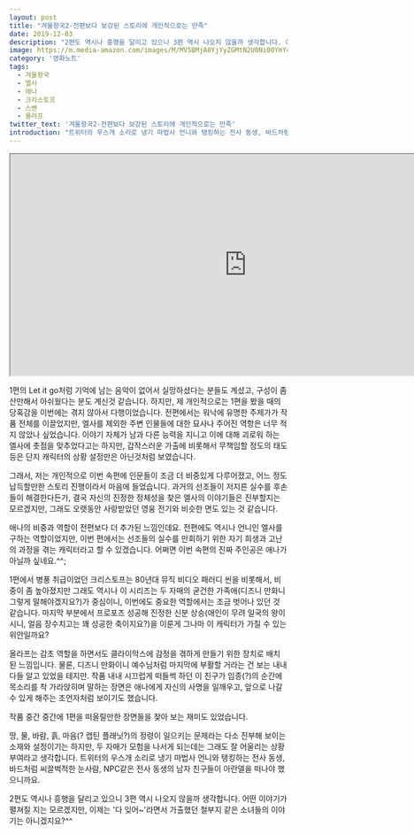 ```yaml
---
layout: post
title: "겨울왕국2-전편보다 보강된 스토리에 개인적으로는 만족"
date: 2019-12-03
description: "2편도 역시나 흥행을 달리고 있으니 3편 역시 나오지 않을까 생각합니다. 어떤 이야기가 펼쳐질 지는 모르겠지만, 이제는 '다 잊어~'라면서 가출했던 철부지 같은 소녀들의 이야기는 아니겠지요?"
image: https://m.media-amazon.com/images/M/MV5BMjA0YjYyZGMtN2U0Ni00YmY4LWJkZTItYTMyMjY3NGYyMTJkXkEyXkFqcGdeQXVyNDg4NjY5OTQ@._V1_SY1000_SX675_AL_.jpg
category: '영화노트'
tags: 
  - 겨울왕국
  - 엘사
  - 애나
  - 크리스토프
  - 스벤
  - 올라프
twitter_text: '겨울왕국2-전편보다 보강된 스토리에 개인적으로는 만족'
introduction: "트위터의 우스개 소리로 냉기 마법사 언니와 탱킹하는 전사 동생, 바드처럼 씨끌벅적한 눈사람, NPC같은 전사 동생의 남자 친구들이 아란델을 떠나야 했으니까요."
---
```


<iframe src="https://www.imdb.com/videoembed/vi2093596441" allowfullscreen width="854" height="400"></iframe>

1편의 Let it go처럼 기억에 남는 음악이 없어서 실망하셨다는 분들도 계셨고, 구성이 좀 산만해서 아쉬웠다는 분도 계신것 같습니다. 하지만, 제 개인적으로는 1편을 봤을 때의 당혹감을 이번에는 겪지 않아서 다행이었습니다. 전편에서는 워낙에 유명한 주제가가 작품 전체를 이끌었지만, 엘사를 제외한 주변 인물들에 대한 묘사나 주어진 역항은 너무 적지 않았나 싶었습니다. 이야기 자체가 남과 다른 능력을 지니고 이에 대해 괴로워 하는 엘사에 촛점을 맞추었다고는 하지만, 갑작스러운 가출에 비롯해서 무책임할 정도의 태도등은 단지 캐릭터의 상황 설정만은 아닌것처럼 보였습니다.

그래서, 저는 개인적으로 이번 속편에 인문들이 조금 더 비중있게 다루어졌고, 어느 정도 납득할만한 스토리 진행이라서 마음에 들었습니다. 과거의 선조들이 저지른 실수를 후손들이 해결한다든가, 결국 자신의 진정한 정체성을 찾은 엘사의 이야기들은 진부할지는 모르겠지만, 그래도 오랫동안 사랑받았던 영웅 전기와 비슷한 면도 있는 것 같습니다.

애나의 비중과 역할이 전편보다 더 추가된 느낌인데요. 전편에도 역시나 언니인 엘사를 구하는 역할이었지만, 이번 편에서는 선조들의 실수를 만회하기 위한 자기 희생과 고난의 과정을 겪는 캐릭터라고 할 수 있겠습니다. 어쩌면 이번 속편의 진짜 주인공은 애나가 아닐까 싶네요.^^;

1편에서 병풍 취급이었던 크리스토프는 80년대 뮤직 비디오 패러디 씬을 비롯해서, 비중이 좀 높아졌지만 그래도 역시나 이 시리즈는 두 자매의 굳건한 가족애(디즈니 만화니 그렇게 말해야겠지요?)가 중심이니, 이번에도 중요한 역할에서는 조금 벗어나 있던 것 같습니다. 마지막 부분에서 프로포즈 성공해 진정한 신분 상승(애인이 무려 일국의 왕이시니, 얼음 장수치고는 꽤 성공한 축이지요?)을 이룬게 그나마 이 캐릭터가 가질 수 있는 위안일까요?

올라프는 감초 역할을 하면서도 클라이막스에 감정을 겪하게 만들기 위한 장치로 배치 된 느낌입니다. 물론, 디즈니 만화이니 예수님처럼 마지막에 부활할 거라는 건 보는 내내 다들 알고 있었을 테지만. 작품 내내 시끄럽게 떠들썩 하던 이 친구가 임종(?)의 순간에 목소리를 착 가라앉히며 말하는 장면은 애나에게 자신의 사명을 일깨우고, 앞으로 나갈 수 있게 해주는 조언자처럼 보이기도 했습니다.

작품 중간 중간에 1편을 떠올릴만한 장면들을 찾아 보는 재미도 있었습니다.

땅, 물, 바람, 흙, 마음(? 캡틴 플래닛?)의 정령이 일으키는 문제라는 다소 진부해 보이는 소재와 설정이기는 하지만, 두 자매가 모험을 나서게 되는데는 그래도 잘 어울리는 상황부여라고 생각합니다. 트위터의 우스개 소리로 냉기 마법사 언니와 탱킹하는 전사 동생, 바드처럼 씨끌벅적한 눈사람, NPC같은 전사 동생의 남자 친구들이 아란델을 떠나야 했으니까요.

2편도 역시나 흥행을 달리고 있으니 3편 역시 나오지 않을까 생각합니다. 어떤 이야기가 펼쳐질 지는 모르겠지만, 이제는 '다 잊어~'라면서 가출했던 철부지 같은 소녀들의 이야기는 아니겠지요?^^